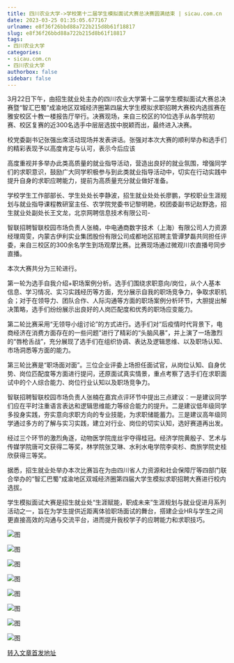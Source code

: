 ```yaml
---
title: 四川农业大学->学校第十二届学生模拟面试大赛总决赛圆满结束 | sicau.com.cn
date: 2023-03-25 01:35:05.677167
urlname: e8f36f26bbd88a722b215d8b61f18817
slug: e8f36f26bbd88a722b215d8b61f18817
tags: 
- 四川农业大学
categories:
- sicau.com.cn
- 四川农业大学
authorbox: false
sidebar: false
---
```

3月22日下午，由招生就业处主办的四川农业大学第十二届学生模拟面试大赛总决赛暨“智汇巴蜀”成渝地区双城经济圈第四届大学生模拟求职招聘大赛校内选拔赛在雅安校区十教一楼报告厅举行。决赛现场，来自三校区的10位选手从各学院初赛、校区复赛的近300名选手中层层选拔中脱颖而出，最终进入决赛。

校党委副书记张强出席活动现场并发表讲话。张强对本次大赛的顺利举办和选手们的精彩表现予以高度肯定与认可，表示今后应该
<!--more-->
高度重视并多举办此类高质量的就业指导活动，营造出良好的就业氛围，增强同学们的求职意识，鼓励广大同学积极参与到此类就业指导活动中，切实在行动实践中提升自身的求职应聘能力，提前为高质量充分就业做好准备。

学校学生工作部部长、学生处处长李静波，招生就业处处长廖鹏，学校职业生涯规划与就业指导课程教研室主任、农学院党委书记黎明艳，校团委副书记赵野逸，招生就业处副处长王文龙，北京网聘信息技术有限公司-

智联招聘智联校园市场负责人张楠，中电通商数字技术（上海）有限公司人力资源经理周雯，内蒙古伊利实业集团股份有限公司成都地区招聘主管谭梦磊共同担任评委，来自三校区的300余名学生到场观摩比赛。比赛现场通过微观川农直播号同步直播。

本次大赛共分为三轮进行。

第一轮为选手自我介绍+职场案例分析。选手们围绕求职意向/岗位，从个人基本信息、学习情况、实习实践经历等方面，充分展示自我的职场竞争力，争取求职机会；对于在领导力、团队合作、人际沟通等方面的职场案例分析环节，大胆提出解决策略，选手们纷纷展示出良好的人岗匹配度和优秀的职场应变能力。

第二轮比赛采用“无领导小组讨论”的方式进行。选手们对“后疫情时代背景下，电商经济在消费方面存在的一些问题”进行了精彩的“头脑风暴”，并上演了一场激烈的“唇枪舌战”，充分展现了选手们在组织协调、表达及逻辑思维、以及职场认知、市场洞悉等方面的能力。

第三轮比赛是“职场面对面”。三位企业评委上场担任面试官，从岗位认知、自身优势、岗位匹配度等方面进行提问，还原面试真实情景，重点考察了选手们在求职面试中的个人综合能力、岗位行业认知以及职场竞争力。

智联招聘智联校园市场负责人张楠在嘉宾点评环节中提出三点建议：一是建议同学们应在平时注重语言表达和逻辑思维能力等综合能力的提升。二是建议低年级同学多投身实践，夯实意向求职方向的专业技能，为求职储能蓄力。三是建议高年级同学通过多方的了解与实习实践，建立对行业、岗位的切实认知，选好赛道再出发。

经过三个环节的激烈角逐，动物医学院庞丝宇夺得桂冠。经济学院黄殷子、艺术与传媒学院唐可文获得二等奖，林学院张艾琳、水利水电学院李奕杉、商旅学院史桂欣获得三等奖。

据悉，招生就业处举办本次比赛旨在为由四川省人力资源和社会保障厅等四部门联合举办的“智汇巴蜀”成渝地区双城经济圈第四届大学生模拟求职招聘大赛进行校内选拔。

学生模拟面试大赛是招生就业处“生涯赋能，职成未来”生涯规划与就业促进月系列活动之一，旨在为学生提供近距离体验职场面试的舞台，搭建企业HR与学生之间更直接高效的沟通与交流平台，进而提升我校学子的应聘能力和求职技巧。

![图](https://news.sicau.edu.cn/system/editor/ueditor_news/themes/default/images/spacer.gif)

![图](https://news.sicau.edu.cn/__local/7/9B/F5/6A87684F66C3BDFAC88AFF0341B_B41DE780_1FD14A.png)

![图](https://news.sicau.edu.cn/system/editor/ueditor_news/themes/default/images/spacer.gif)

![图](https://news.sicau.edu.cn/system/editor/ueditor_news/themes/default/images/spacer.gif)

![图](https://news.sicau.edu.cn/__local/A/92/67/2DDFE259D1FAA820F1ED93C54E3_1FEFCB1C_14A2CB.png)

![图](https://news.sicau.edu.cn/__local/B/55/37/AB9806ABEFA0EC7D907A62BE2EA_073804D7_17A086.png)

![图](https://news.sicau.edu.cn/__local/A/70/CC/C9EA22B78B2D59548750A864512_77809F89_1D382F.png)

![图](https://news.sicau.edu.cn/__local/7/3E/CA/C1F62CE0FEC0534D7333DF6547A_EA361532_C803F.png)

[转入文章首发地址](https://news.sicau.edu.cn/info/1078/71513.htm)